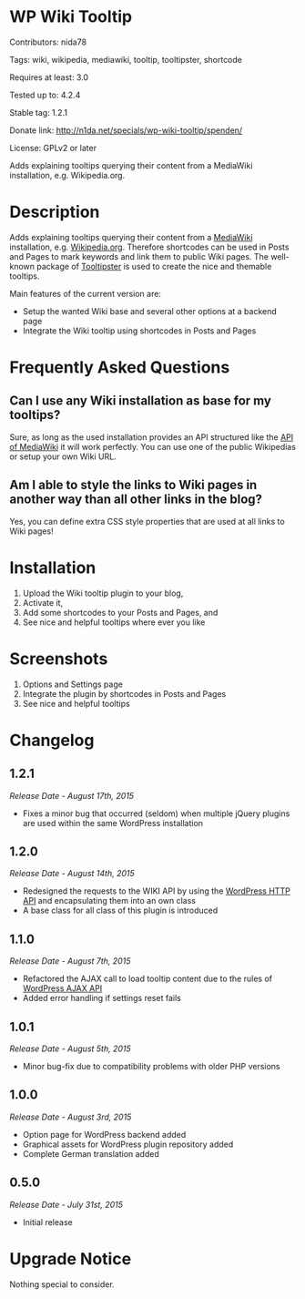 # WP Wiki Tooltip
Contributors: nida78

Tags: wiki, wikipedia, mediawiki, tooltip, tooltipster, shortcode

Requires at least: 3.0

Tested up to: 4.2.4

Stable tag: 1.2.1

Donate link: http://n1da.net/specials/wp-wiki-tooltip/spenden/

License: GPLv2 or later

Adds explaining tooltips querying their content from a MediaWiki installation, e.g. Wikipedia.org.

# Description

Adds explaining tooltips querying their content from a [MediaWiki](https://www.mediawiki.org "see MediaWiki docs") installation, e.g. [Wikipedia.org](https://www.wikipedia.org "see the well-known Wikipedia"). Therefore shortcodes can be used in Posts and Pages to mark keywords and link them to public Wiki pages. The well-known package of [Tooltipster](http://iamceege.github.io/tooltipster/ "Tooltipster rocks :)") is used to create the nice and themable tooltips.

Main features of the current version are:

* Setup the wanted Wiki base and several other options at a backend page
* Integrate the Wiki tooltip using shortcodes in Posts and Pages

# Frequently Asked Questions

## Can I use any Wiki installation as base for my tooltips?

Sure, as long as the used installation provides an API structured like the [API of MediaWiki](https://www.mediawiki.org/wiki/API:Main_page "see API of MediaWiki") it will work perfectly. You can use one of the public Wikipedias or setup your own Wiki URL.

## Am I able to style the links to Wiki pages in another way than all other links in the blog?

Yes, you can define extra CSS style properties that are used at all links to Wiki pages!

# Installation

1. Upload the Wiki tooltip plugin to your blog,
2. Activate it,
3. Add some shortcodes to your Posts and Pages, and
4. See nice and helpful tooltips where ever you like

# Screenshots

1. Options and Settings page
2. Integrate the plugin by shortcodes in Posts and Pages
3. See nice and helpful tooltips

# Changelog

## 1.2.1
*Release Date - August 17th, 2015*

* Fixes a minor bug that occurred (seldom) when multiple jQuery plugins are used within the same WordPress installation

## 1.2.0
*Release Date - August 14th, 2015*

* Redesigned the requests to the WIKI API by using the [WordPress HTTP API](http://codex.wordpress.org/HTTP_API) and encapsulating them into an own class
* A base class for all class of this plugin is introduced

## 1.1.0
*Release Date - August 7th, 2015*

* Refactored the AJAX call to load tooltip content due to the rules of [WordPress AJAX API](https://codex.wordpress.org/AJAX_in_Plugins)
* Added error handling if settings reset fails

## 1.0.1
*Release Date - August 5th, 2015*

* Minor bug-fix due to compatibility problems with older PHP versions

## 1.0.0
*Release Date - August 3rd, 2015*

* Option page for WordPress backend added
* Graphical assets for WordPress plugin repository added
* Complete German translation added

## 0.5.0
*Release Date - July 31st, 2015*

* Initial release

# Upgrade Notice

Nothing special to consider.

